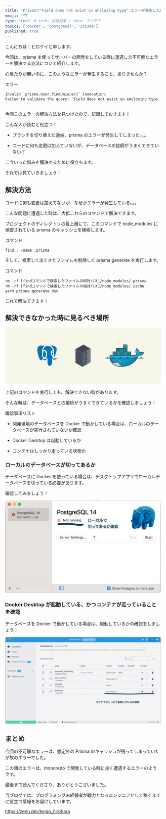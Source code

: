 ```yaml
---
title: 'Prismaで"Field does not exist on enclosing type" エラーが発生した時の解決方法'
emoji: '🗂'
type: 'tech' # tech: 技術記事 / idea: アイデア
topics: ['docker', 'postgresql', 'prisma']
published: true
---
```


こんにちは！ヒロケイと申します。

今回は、prisma を使ってサーバーの開発をしている時に遭遇した不可解なエラーを解決する方法について紹介します。

心当たりが無いのに、このようなエラーが発生すること、ありませんか？

エラー

```
Invalid `prisma.User.findUnique()` invocation:
Failed to validate the query: `Field does not exist on enclosing type. `
```

今回このエラーの解決方法を見つけたので、記録しておきます！

こんな人が読むと役立つ！

- ブランチを切り替えた途端、prisma のエラーが発生してしまった。。。

- コードに何も変更は加えていないが、データベースの接続がうまくできていない？

こういった悩みを解決するために役立ちます。

それでは見ていきましょう！

## 解決方法

コードに何も変更は加えてないが、なぜかエラーが発生している。。。

こんな問題に遭遇した時は、大抵これらのコマンドで解決できます。

プロジェクトのディレクトリの最上層にて、このコマンドで node_modules に保管されている prisma のキャッシュを検索します。

コマンド

```
find . -name .prisma
```

そして、検索して出てきたファイルを削除して prisma generate を実行します。

コマンド

```
rm -rf [findコマンドで検索したファイルの相対パス]/node_modules/.prisma
rm -rf [findコマンドで検索したファイルの相対パス]/node_modules/.cache
yarn prisma generate dev
```

これで解決できます！

## 解決できなかった時に見るべき場所

![](/images/design-32.jpg)

上記のコマンドを実行しても、解決できない時があります。

そんな時は、データベースとの接続がうまくできているかを確認しましょう！

確認事項リスト

- 開発環境のデータベースを Docker で動かしている場合は、ローカルのデータベースが実行されていないか確認

- Docker Desktop は起動しているか

- コンテナはしっかり走っている状態か

### ローカルのデータベースが切ってあるか

データベースに Docker を使っている場合は、デスクトップアプリでローカルデータベースを切っている必要があります。

確認してみましょう！

![](/images/screenshot_2023-02-17_8_57_23-1024x604.jpg)

### Docker Desktop が起動している、かつコンテナが走っていることを確認

データベースを Docker で動かしている場合は、起動しているかの確認をしましょう！

![](/images/screenshot_2023-02-17_9_06_25-1024x568.jpg)

## まとめ

今回の不可解なエラーは、想定外の Prisma のキャッシュが残ってしまっていたが故のエラーでした。

この類のエラーは、monorepo で開発している時に良く遭遇するエラーのようです。

最後まで読んでくださり、ありがとうございました。

当ブログでは、プログラミング未経験者が戦力となるエンジニアとして稼ぐまでに役立つ情報をお届けしています。

https://zenn.dev/keigo_hirohara
